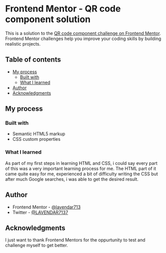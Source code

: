 # Frontend Mentor - QR code component solution

This is a solution to the [QR code component challenge on Frontend Mentor](https://www.frontendmentor.io/challenges/qr-code-component-iux_sIO_H). Frontend Mentor challenges help you improve your coding skills by building realistic projects. 

## Table of contents

- [My process](#my-process)
  - [Built with](#built-with)
  - [What I learned](#what-i-learned)
- [Author](#author)
- [Acknowledgments](#acknowledgments)


## My process

### Built with

- Semantic HTML5 markup
- CSS custom properties

### What I learned

As part of my first steps in learning HTML and CSS, i could say every part of this was a very important learning process for me.  The HTML part of it came quite easy for me, experienced a bit of difficulty writing the CSS but after much Google searches, i was able to get the desired result.

## Author

- Frontend Mentor - [@lavendar713](https://www.frontendmentor.io/profile/lavendar713)
- Twitter - [@LAVENDAR7137](https://www.twitter.com/LAVENDAR7137)

## Acknowledgments

I  just want to thank Frontend Mentors for the oppurtunity to test and challenge myself to get better.